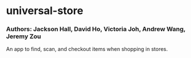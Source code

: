 # universal-store
### Authors: Jackson Hall, David Ho, Victoria Joh, Andrew Wang, Jeremy Zou

An app to find, scan, and checkout items when shopping in stores.
